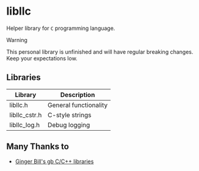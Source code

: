 # libllc

Helper library for `C` programming language.

> [!WARNING]
> This personal library is unfinished and will have regular breaking changes.
> Keep your expectations low.

## Libraries

| Library          | Description            |
|------------------|------------------------|
| libllc.h         | General functionality  |
| libllc_cstr.h    | C-style strings        |
| libllc_log.h     | Debug logging          |

## Many Thanks to

- [Ginger Bill's gb C/C++ libraries](https://github.com/gingerBill/gb/tree/master)
